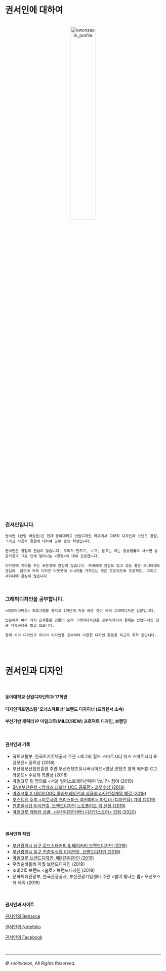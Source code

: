 
# 권서인에 대하여



<br>

<center><img src="https://user-images.githubusercontent.com/59531320/71925402-4fcec480-31d4-11ea-9668-45674c39b1a6.jpg" width="40%" height="40%" title="권서인의 초상  (2020, 캔버스에 유채)" alt="kwonseoin_profile"></img></center>
<br>



### 권서인입니다.

`권서인 (본명 배성권)은 현재 동아대학교 산업디자인 학과에서 그래픽 디자인과 브랜드 경험, 그리고 사용자 경험에 대하여 공부 중인 학생입니다.`

`권서인은 경험에 관심이 많습니다, 우리가 만지고, 보고, 듣고는 하는 일상생활의 사소한 상호작용과 그로 인해 일어나는 <경험>에 대해 집중합니다.`

`디자인에 기여를 하는 모든것에 관심이 많습니다. 카메라에 관심도 많고 성능 좋은 모니터에도 관심이  많으며 저의 디자인 아웃풋에 시너지를 가져오는 모든 프로덕트와 프로젝트, 그리고 세미나에 관심이 많습니다.`


 <br>

### 그래픽디자인을 공부합니다.

`<애프터이펙트> 프로그램을 중학교 1학년때 처음 배운 것이 저의 그래픽디자인 입문입니다.`

`입문이후 여러 가지 습작들을 만들어 오며 그래픽디자인을 공부하게되어
현재는 산업디자인 전공 학사과정을 밟고 있습니다.`

`현재 시각 디자인과 미디어 디자인을 공부하며
다양한 디자인 활동을 하고자 휴학 중입니다.`

<br>
<br>


# 권서인과 디자인

<br>

#### 동아대학교 산업디자인학과 17학번

#### 디자인퍼포먼스팀 '오너스파트너' **브랜드 디자이너** (프리렌서 소속)

#### 부산기반 캐릭터 IP 마일크루(MILECREW) **프로덕트 디자인, 브랜딩**

<br>


#### 권서인과 기록

  * 국토교통부, 한국토지주택공사 주관 <제 2회 월드 스마트시티 위크 스마트시티 BI 공모전>  장려상 (2018)
  * 부산정보산업진흥원 주관 부산컨텐츠유니버시아드<영상 콘텐츠 창작 해커톤 C그라운드> 수료와 특별상 (2018)
  * 마일크루 팀 명의로 <서울 일러스트레이션페어 *Vol.7*> 참여 (2019)
  * [BNK부산은행 <썸패스 대학생 UCC 공모전> 최우수상 (2019)](https://youtu.be/S20EcAVuHNs)
  * [마일크루 X 네이버OGQ 콜라보레이션과 상품화 라이선싱계약 체결 (2019)](https://smartstore.naver.com/ptsstore)
  * [호스트랩 주최 <이웃사랑 크리스마스 후원파티> 파트너 (디자인팀) 기여 (2019)](https://www.facebook.com/HOSTLAB.kr)
  * [천춘일식당 미식연출, 브랜드디자인 노트폴리오 픽 선정 (2019)](https://notefolio.net/seonqwer/154791)
  * [마일크루 캐릭터 상품, <부산디자인센터 디자인스토어> 입점 (2020)](https://www.instagram.com/p/B6SJ1PJnHWp/?utm_source=ig_web_button_share_sheet)


  <br>


#### 권서인과 작업

  * [부산광역시 남구 로드스타커피 & 베이커리 브랜드디자인 (2019)](https://www.behance.net/gallery/81270285/ROADSTAR-COFFEE-BRANDING)
  * [부산광역시 동구 천춘일식당 미식연출, 브랜드디자인 (2019)](https://www.behance.net/gallery/87072875/-%28Cheon-Chunill-Dining-Branding%29)
  * [마일크루 브랜드디자인, 패키지디자인 (2019)](https://www.instagram.com/milecrew/)
  * 우리술바틀바 아월 브랜드디자인 (2019)
  * 조비215 브랜드 <술로> 브랜드디자인 (2019)
  * 문화체육관광부, 한국관광공사, 부산관광기업센터 주관 <별이 빛나는 밤> 모션포스터 제작 (2019)

<br>


#### 권서인과 사이트

[권서인의 Behance](https://www.behance.net/pepper653910e4)

[권서인의 Notefolio](https://notefolio.net/seonqwer)

[권서인의 Facebook](fb.com/seonqwer)



<br>

<hr>

###### © seoinkwon, All Rights Reserved.

<br>

